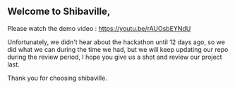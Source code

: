 ## Welcome to Shibaville,

Please watch the demo video : https://youtu.be/rAUOsbEYNdU

Unfortunately, we didn't hear about the hackathon until 12 days ago, so we did what we can during the time we had, but we will keep updating our repo during the review period, I hope you give us a shot and review our project last.

Thank you for choosing shibaville.
